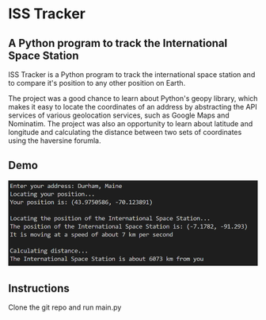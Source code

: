 # ISS Tracker

  
## A Python program to track the International Space Station

ISS Tracker is a Python program to track the international space station and to
compare it's position to any other position on Earth. 

The project was a good chance to learn about Python's geopy library, which makes
it easy to locate the coordinates of an address by abstracting the API services of 
various geolocation services, such as Google Maps and Nominatim. The project was 
also an opportunity to learn about latitude and longitude and calculating the 
distance between two sets of coordinates using the haversine forumla. 


## Demo
![alt text](images/demo.png)


## Instructions
Clone the git repo and run main.py